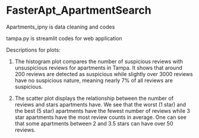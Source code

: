 # FasterApt_ApartmentSearch
Apartments_ipny is data cleaning and codes 

tampa.py is streamlit codes for web application

Descriptions for plots:

1. The histogram plot compares the number of suspicious reviews with unsuspicious reviews for apartments in Tampa. It shows that around 200 reviews are detected as suspicious while slightly over 3000 reviews have no suspicious nature, meaning nearly 7% of all reviews are suspicious. 

2. The scatter plot displays the relationship between the number of reviews and stars apartments have. We see that the worst (1 star) and the best (5 star) apartments have the fewest number of reviews while 3 star apartments have the most review counts in average. One can see that some apartments between 2 and 3.5 stars can have over 50 reviews.
